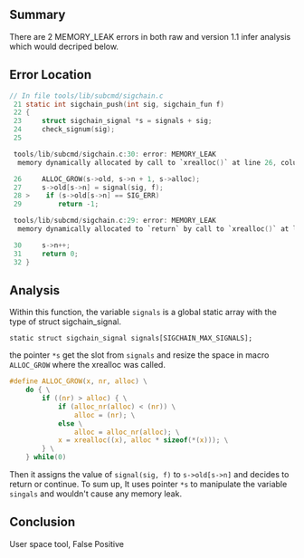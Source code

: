 ## Summary
There are 2 MEMORY_LEAK errors in both raw and version 1.1 infer analysis which would decriped below.

##  Error Location
```c
// In file tools/lib/subcmd/sigchain.c
 21 static int sigchain_push(int sig, sigchain_fun f)
 22 {
 23     struct sigchain_signal *s = signals + sig;
 24     check_signum(sig);
 25 

 tools/lib/subcmd/sigchain.c:30: error: MEMORY_LEAK
  memory dynamically allocated by call to `xrealloc()` at line 26, column 2 is not reachable after line 30, column 2.

 26     ALLOC_GROW(s->old, s->n + 1, s->alloc);
 27     s->old[s->n] = signal(sig, f);
 28 >    if (s->old[s->n] == SIG_ERR)
 29         return -1; 

 tools/lib/subcmd/sigchain.c:29: error: MEMORY_LEAK
  memory dynamically allocated to `return` by call to `xrealloc()` at line 26, column 2 is not reachable after line 29, column 3.

 30     s->n++;
 31     return 0;
 32 } 
```


## Analysis
Within this function, the variable `signals` is a global static array with the type of struct sigchain_signal.

`static struct sigchain_signal signals[SIGCHAIN_MAX_SIGNALS];`

the pointer `*s` get the slot from `signals` and resize the space in macro `ALLOC_GROW` where the xrealloc was called.
```c
#define ALLOC_GROW(x, nr, alloc) \
	do { \
		if ((nr) > alloc) { \
			if (alloc_nr(alloc) < (nr)) \
				alloc = (nr); \
			else \
				alloc = alloc_nr(alloc); \
			x = xrealloc((x), alloc * sizeof(*(x))); \
		} \
	} while(0)
```

Then it assigns the value of `signal(sig, f)` to `s->old[s->n]` and decides to return or continue. To sum up, It uses pointer `*s` to manipulate the variable `singals` and wouldn't cause any memory leak.

## Conclusion
User space tool, False Positive

